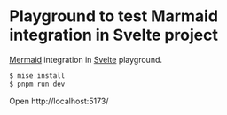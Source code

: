 # Playground to test Marmaid integration in Svelte project

[Mermaid](https://mermaid.js.org/) integration in [Svelte](https://svelte.dev/) playground.

```sh
$ mise install
$ pnpm run dev
```

Open http://localhost:5173/
